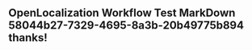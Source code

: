 <properties
ms.topic="hero-topic"
ms.test1="hero-topic"
ms.test2="test"/>

## OpenLocalization Workflow Test MarkDown 58044b27-7329-4695-8a3b-20b49775b894 thanks!
